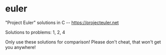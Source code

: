 # euler

"Project Euler" solutions in C -- https://projecteuler.net

Solutions to problems: 1, 2, 4

Only use these solutions for comparison! Please don't cheat, that won't get you anywhere!
